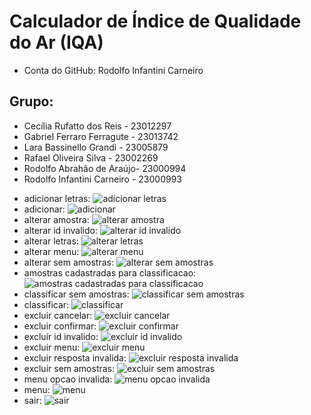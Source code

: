# Calculador de Índice de Qualidade do Ar (IQA)

-   Conta do GitHub: Rodolfo Infantini Carneiro

## Grupo:

-   Cecília Rufatto dos Reis - 23012297
-   Gabriel Ferraro Ferragute - 23013742
-   Lara Bassinello Grandi - 23005879
-   Rafael Oliveira Silva - 23002269
-   Rodolfo Abrahão de Araújo- 23000994
-   Rodolfo Infantini Carneiro - 23000993
* adicionar letras:
![adicionar letras](screenshots/adicionar%20letras.png)
* adicionar:
![adicionar](screenshots/adicionar.png)
* alterar amostra:
![alterar amostra](screenshots/alterar%20amostra.png)
* alterar id invalido:
![alterar id invalido](screenshots/alterar%20id%20invalido.png)
* alterar letras:
![alterar letras](screenshots/alterar%20letras.png)
* alterar menu:
![alterar menu](screenshots/alterar%20menu.png)
* alterar sem amostras:
![alterar sem amostras](screenshots/alterar%20sem%20amostras.png)
* amostras cadastradas para classificacao:
![amostras cadastradas para classificacao](screenshots/amostras%20cadastradas%20para%20classificacao.png)
* classificar sem amostras:
![classificar sem amostras](screenshots/classificar%20sem%20amostras.png)
* classificar:
![classificar](screenshots/classificar.png)
* excluir cancelar:
![excluir cancelar](screenshots/excluir%20cancelar.png)
* excluir confirmar:
![excluir confirmar](screenshots/excluir%20confirmar.png)
* excluir id invalido:
![excluir id invalido](screenshots/excluir%20id%20invalido.png)
* excluir menu:
![excluir menu](screenshots/excluir%20menu.png)
* excluir resposta invalida:
![excluir resposta invalida](screenshots/excluir%20resposta%20invalida.png)
* excluir sem amostras:
![excluir sem amostras](screenshots/excluir%20sem%20amostras.png)
* menu opcao invalida:
![menu opcao invalida](screenshots/menu%20opcao%20invalida.png)
* menu:
![menu](screenshots/menu.png)
* sair:
![sair](screenshots/sair.png)